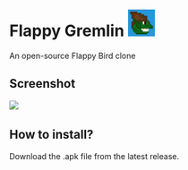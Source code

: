 # Flappy Gremlin <img src="assets/logo.png" width=48 height=48>
An open-source Flappy Bird clone

## Screenshot
<img width=50% height=auto src="https://github.com/user-attachments/assets/111a5f3c-a849-4a4d-9741-b34ed5aaf11a">

## How to install?
Download the .apk file from the latest release.

